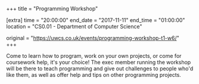 +++
title = "Programming Workshop"

[extra]
time = "20:00:00"
end_date = "2017-11-11"
end_time = "01:00:00"
location = "CS0.01 - Department of Computer Science"

original = "https://uwcs.co.uk/events/programming-workshop-t1-w6/"    
+++

Come to learn how to program, work on your own projects, or come for coursework help, it's your choice\! The exec member running the workshop will be there to teach programming and give out challenges to people who'd like them, as well as offer help and tips on other programming projects.

